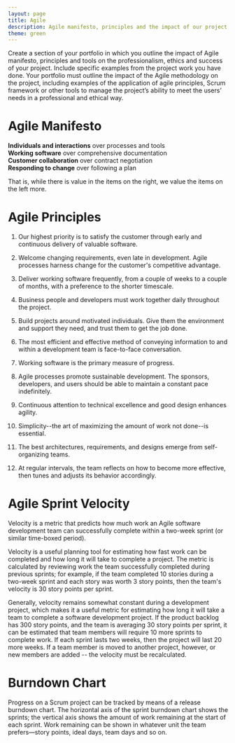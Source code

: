 ```yaml
---
layout: page
title: Agile
description: Agile manifesto, principles and the impact of our project.
theme: green
---
```


Create a section of your portfolio in which you outline the impact of Agile manifesto, principles and tools on the professionalism, ethics and success of your project.
Include specific examples from the project work you have done.
Your portfolio must outline the impact of the Agile methodology on the project, including examples of the application of agile principles, Scrum framework or other tools to manage the project’s ability to meet the users’ needs in a professional and ethical way.

# Agile Manifesto
**Individuals and interactions** over processes and tools<br>
**Working software** over comprehensive documentation<br>
**Customer collaboration** over contract negotiation<br>
**Responding to change** over following a plan<br>

That is, while there is value in the items on the right, we value the items on the left more.

# Agile Principles
1. Our highest priority is to satisfy the customer
through early and continuous delivery
of valuable software.

2. Welcome changing requirements, even late in 
development. Agile processes harness change for 
the customer's competitive advantage.

3. Deliver working software frequently, from a 
couple of weeks to a couple of months, with a 
preference to the shorter timescale.

4. Business people and developers must work 
together daily throughout the project.

5. Build projects around motivated individuals. 
Give them the environment and support they need, 
and trust them to get the job done.

6. The most efficient and effective method of 
conveying information to and within a development 
team is face-to-face conversation.

7. Working software is the primary measure of progress.

8. Agile processes promote sustainable development. 
The sponsors, developers, and users should be able 
to maintain a constant pace indefinitely.

9. Continuous attention to technical excellence 
and good design enhances agility.

10. Simplicity--the art of maximizing the amount 
of work not done--is essential.

11. The best architectures, requirements, and designs 
emerge from self-organizing teams.

12. At regular intervals, the team reflects on how 
to become more effective, then tunes and adjusts 
its behavior accordingly.

# Agile Sprint Velocity
Velocity is a metric that predicts how much work an Agile software development team can successfully complete within a two-week sprint (or similar time-boxed period).

Velocity is a useful planning tool for estimating how fast work can be completed and how long it will take to complete a project. The metric is calculated by reviewing work the team successfully completed during previous sprints; for example, if the team completed 10 stories during a two-week sprint and each story was worth 3 story points, then the team's velocity is 30 story points per sprint. 

Generally, velocity remains somewhat constant during a development project, which makes it a useful metric for estimating how long it will take a team to complete a software development project. If the product backlog has 300 story points, and the team is averaging 30 story points per sprint, it can be estimated that team members will require 10 more sprints to complete work. If each sprint lasts two weeks, then the project will last 20 more weeks. If a team member is moved to another project, however, or new members are added -- the velocity must be recalculated.

# Burndown Chart
Progress on a Scrum project can be tracked by means of a release burndown chart. The horizontal axis of the sprint burndown chart shows the sprints; the vertical axis shows the amount of work remaining at the start of each sprint. Work remaining can be shown in whatever unit the team prefers—story points, ideal days, team days and so on.

